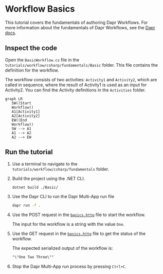 # Workflow Basics

This tutorial covers the fundamentals of authoring Dapr Workflows. For more information about the fundamentals of Dapr Workflows, see the [Dapr docs](https://docs.dapr.io/developing-applications/building-blocks/workflow/workflow-features-concepts/).

## Inspect the code

Open the `BasicWorkflow.cs` file in the `tutorials/workflow/csharp/fundamentals/Basic` folder. This file contains the definition for the workflow.

The workflow consists of two activities: `Activity1` and `Activity2`, which are called in sequence, where the result of Activity1 is used as an input for Activity2. You can find the Activity definitions in the `Activities` folder.

```mermaid
graph LR
   SW((Start
   Workflow))
   A1[Activity1]
   A2[Activity2]
   EW((End
   Workflow))
   SW --> A1
   A1 --> A2
   A2 --> EW
```

## Run the tutorial

1. Use a terminal to navigate to the `tutorials/workflow/csharp/fundamentals` folder.
2. Build the project using the .NET CLI.

    ```bash
    dotnet build ./Basic/
    ```

3. Use the Dapr CLI to run the Dapr Multi-App run file

    <!-- STEP
    name: Run multi app run template
    expected_stdout_lines:
    - 'Started Dapr with app id "basic"'
    expected_stderr_lines:
    working_dir: .
    output_match_mode: substring
    background: true
    sleep: 15
    timeout_seconds: 30
    -->
    ```bash
    dapr run -f .
    ```
    <!-- END_STEP -->

4. Use the POST request in the [`basics.http`](./basics.http) file to start the workflow.

    The input for the workflow is a string with the value `One`.

5. Use the GET request in the [`basics.http`](./basics.http) file to get the status of the workflow.

    The expected serialized output of the workflow is:

    ```txt
    "\"One Two Three\""
    ```

6. Stop the Dapr Multi-App run process by pressing `Ctrl+C`.
